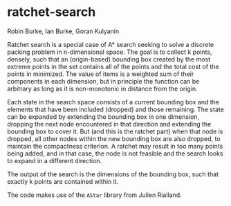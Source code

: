 # ratchet-search
Robin Burke, Ian Burke, Goran Kulyanin

Ratchet search is a special case of A* search seeking to solve a discrete packing problem in n-dimensional space. The goal is to collect k points, densely, such that an (origin-based) bounding box created by the most extreme points in the set contains all of the points and the total cost of the points in minimized. The value of items is a weighted sum of their components in each dimension, but in principle the function can be arbitrary as long as it is non-monotonic in distance from the origin. 

Each state in the search space consists of a current bounding box and the elements that have been included (dropped) and those remaining. The state can be expanded by extending the bounding box in one dimension, dropping the next node encountered in that direction and extending the bounding box to cover it. But (and this is the ratchet part) when that node is dropped, all other nodes within the new bounding box are also dropped, to maintain the compactness criterion. A ratchet may result in too many points being added, and in that case, the node is not feasible and the search looks to expand in a different direction. 

The output of the search is the dimensions of the bounding box, such that exactly k points are contained within it. 

The code makes use of the `AStar` library from Julien Rialland. 

 
